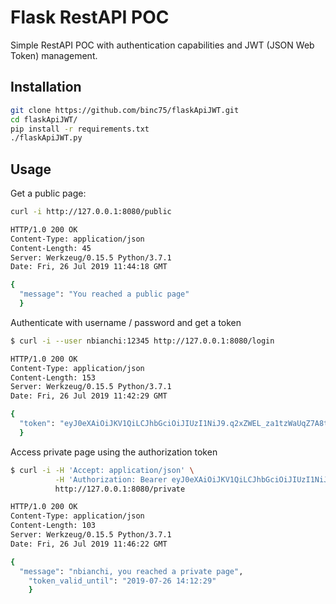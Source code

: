# Flask RestAPI POC

Simple RestAPI POC with authentication capabilities and JWT (JSON Web Token) management.

## Installation
``` bash
git clone https://github.com/binc75/flaskApiJWT.git
cd flaskApiJWT/
pip install -r requirements.txt
./flaskApiJWT.py
```
## Usage
Get a public page:
``` bash
curl -i http://127.0.0.1:8080/public

HTTP/1.0 200 OK
Content-Type: application/json
Content-Length: 45
Server: Werkzeug/0.15.5 Python/3.7.1
Date: Fri, 26 Jul 2019 11:44:18 GMT

{
  "message": "You reached a public page"
  }

```

Authenticate with username / password and get a token
``` bash
$ curl -i --user nbianchi:12345 http://127.0.0.1:8080/login

HTTP/1.0 200 OK
Content-Type: application/json
Content-Length: 153
Server: Werkzeug/0.15.5 Python/3.7.1
Date: Fri, 26 Jul 2019 11:42:29 GMT

{
  "token": "eyJ0eXAiOiJKV1QiLCJhbGciOiJIUzI1NiJ9.q2xZWEL_za1tzWaUqZ7A8tS86HgvMy4JNZzTjdIkaIA"
  }


```

Access private page using the authorization token
``` bash
$ curl -i -H 'Accept: application/json' \
          -H 'Authorization: Bearer eyJ0eXAiOiJKV1QiLCJhbGciOiJIUzI1NiJ9.q2xZWEL_za1tzWaUqZ7A8tS86HgvMy4JNZzTjdIkaIA' \
          http://127.0.0.1:8080/private

HTTP/1.0 200 OK
Content-Type: application/json
Content-Length: 103
Server: Werkzeug/0.15.5 Python/3.7.1
Date: Fri, 26 Jul 2019 11:46:22 GMT

{
  "message": "nbianchi, you reached a private page", 
    "token_valid_until": "2019-07-26 14:12:29"
    }

```

